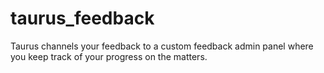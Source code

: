 # taurus_feedback
Taurus channels your feedback to a custom feedback admin panel where you keep track of your progress on the matters.
